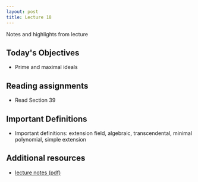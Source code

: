 ```yaml
---
layout: post
title: Lecture 18
---
```


Notes and highlights from lecture

## Today's Objectives

* Prime and maximal ideals

## Reading assignments

* Read Section 39

## Important Definitions
* Important definitions: extension field, algebraic, transcendental, minimal polynomial, simple extension

## Additional resources

* <a target="_parent" href="https://wcasper.github.io/math407spring2022/extras/notes/lecture18-2022-04-12.pdf">lecture notes (pdf)</a>
